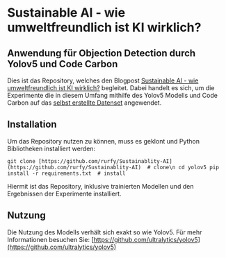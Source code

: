 # Sustainable AI - wie umweltfreundlich ist KI wirklich?

## Anwendung für Objection Detection durch Yolov5 und Code Carbon

Dies ist das Repository, welches den Blogpost [Sustainable AI - wie umweltfreundlich ist KI wirklich?](http://google.com) begleitet. Dabei handelt es sich, um die Experimente die in diesem Umfang mithilfe des Yolov5 Modells und Code Carbon auf das [selbst erstellte Datenset](https://www.hiig.de/ki-fuer-barrierefreiheit/) angewendet.

## Installation

Um das Repository nutzen zu können, muss es geklont und Python Bibliotheken installiert werden:

`git clone [https://github.com/rurfy/Sustainablity-AI](https://github.com/rurfy/Sustainablity-AI)  # clone\n
cd yolov5
pip install -r requirements.txt  # install`

Hiermit ist das Repository, inklusive trainierten Modellen und den Ergebnissen der Experimente installiert.

## Nutzung

Die Nutzung des Modells verhält sich exakt so wie Yolov5. Für mehr Informationen besuchen Sie: [https://github.com/ultralytics/yolov5](https://github.com/ultralytics/yolov5)
